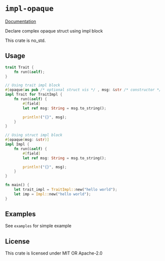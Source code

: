 # `impl-opaque`
[Documentation](https://docs.rs/impl-opaque/latest)

Declare complex opaque struct using impl block

This crate is no_std.

## Usage
```rust no_run
trait Trait {
    fn run(&self);
}

// Using trait impl block
#[opaque(as pub /* optional struct vis */ , msg: &str /* constructor */ )]
impl Trait for TraitImpl {
    fn run(&self) {
        #[field]
        let ref msg: String = msg.to_string();

        println!("{}", msg);
    }
}

// Using struct impl block
#[opaque(msg: &str)]
impl Impl {
    fn run(&self) {
        #[field]
        let ref msg: String = msg.to_string();

        println!("{}", msg);
    }
}

fn main() {
    let trait_impl = TraitImpl::new("hello world");
    let imp = Impl::new("hello world");
}
```

## Examples
See `examples` for simple example

## License
This crate is licensed under MIT OR Apache-2.0
